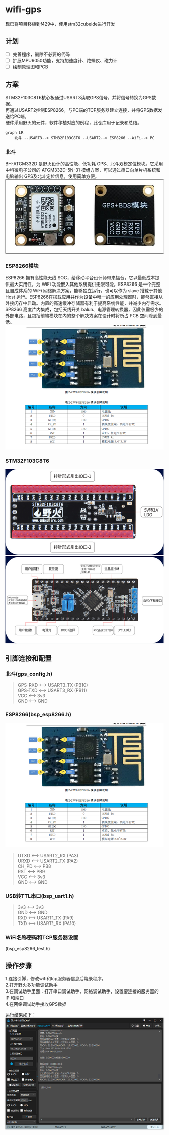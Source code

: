 # wifi-gps
现已将项目移植到f429中，使用stm32cubeide进行开发
## 计划
- [ ] 完善程序，删除不必要的代码
- [ ] 扩展MPU6050功能，支持加速度计、陀螺仪、磁力计
- [ ] 绘制原理图和PCB
	
## 方案
STM32F103C8T6核心板通过USART3读取GPS信号，并将信号转换为GPS数据。  
再通过USART2控制ESP8266，与PC端的TCP服务器建立连接，并将GPS数据发送给PC端。  
硬件采用野火的元件，软件移植对应的例程，此仓库用于记录和总结。  

```mermaid
graph LR
	北斗 --USART3--> STM32F103C8T6 --USART2--> ESP8266 --WiFi--> PC
```
### 北斗
BH-ATGM332D 是野火设计的高性能、低功耗 GPS、北斗双模定位模块。它采用中科微电子公司的 ATGM332D-5N-31 模组方案，可以通过串口向单片机系统和电脑输出 GPS及北斗定位信息，使用简单方便。  
![bds.jpg](attachments/bds.jpg)

### ESP8266模块
ESP8266 拥有高性能无线 SOC，给移动平台设计师带来福音，它以最低成本提供最大实用性，为 WiFi 功能嵌入其他系统提供无限可能。ESP8266 是一个完整且自成体系的 WiFi 网络解决方案，能够独立运行，也可以作为 slave 搭载于其他 Host 运行。ESP8266在搭载应用并作为设备中唯一的应用处理器时，能够直接从外接闪存中启动。内置的高速缓冲存储器有利于提高系统性能，并减少内存需求。SP8266 高度片内集成，包括天线开关 balun、电源管理转换器，因此仅需极少的外部电路，且包括前端模块在内的整个解决方案在设计时将所占 PCB 空间降到最低。 
![esp8266_pins.png](attachments/esp8266_pins.png)  

### STM32F103C8T6
![F103C8T6核心板_背面.png](attachments/F103C8T6核心板_背面.png)  
![F103C8T6核心板_正面.png](attachments/F103C8T6核心板_正面.png)  

## 引脚连接和配置
### 北斗(gps_config.h)
>GPS-RXD <--> USART3_TX (PB10)  
>GPS-TXD <--> USART3_RX (PB11)  
>VCC     <--> 3v3  
>GND     <--> GND  


### ESP8266(bsp_esp8266.h)

![esp8266_pins.png](attachments/esp8266_pins.png)

>UTXD  <--> USART2_RX (PA3)  
>URXD  <--> USART2_TX (PA2)  
>CH_PD <--> PB8  
>RST   <--> PB9  
>VCC   <--> 3v3  
>GND   <--> GND  

### USB转TTL串口(bsp_uart1.h)
>3v3 <--> 3v3  
>GND <--> GND  
>RXD <--> USART1_TX (PA9)  
>TXD <--> USART1_RX (PA10)  

### WiFi名称密码和TCP服务器设置
(bsp_esp8266_test.h)  

## 操作步骤
1.连接引脚，修改wifi和tcp服务器信息后烧录程序。  
2.打开野火多功能调试助手  
3.在调试助手里面：打开串口调试助手、网络调试助手，设置要连接的服务器的 IP 和端口  
4.在网络调试助手接收GPS数据  

运行结果如下：  
![result.png](attachments/result.png)


